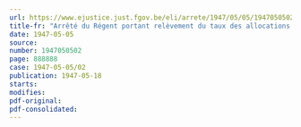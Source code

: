 ```yaml
---
url: https://www.ejustice.just.fgov.be/eli/arrete/1947/05/05/1947050502/justel
title-fr: "Arrêté du Régent portant relèvement du taux des allocations de chômage (Abrogé par ADR 10-05-1948, art. 2)"
date: 1947-05-05
source:
number: 1947050502
page: 888888
case: 1947-05-05/02
publication: 1947-05-18
starts:
modifies:
pdf-original:
pdf-consolidated:
---
```



